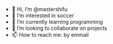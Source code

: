 - 👋 Hi, I’m @mastershifu
- 👀 I’m interested in soccer
- 🌱 I’m currently learning programming
- 💞️ I’m looking to collaborate on projects
- 📫 How to reach me: by emmail

<!---
mastershifu/mastershifu is a ✨ special ✨ repository because its `README.md` (this file) appears on your GitHub profile.
You can click the Preview link to take a look at your changes.
--->
